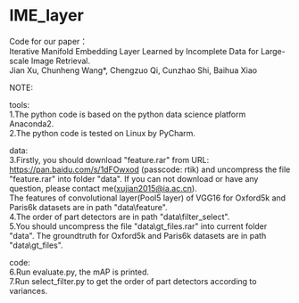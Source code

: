 # IME_layer
Code for our paper：
</br>Iterative Manifold Embedding Layer Learned by Incomplete Data for Large-scale Image Retrieval.
</br>Jian Xu, Chunheng Wang*, Chengzuo Qi, Cunzhao Shi, Baihua Xiao

NOTE:

tools:
</br>1.The python code is based on the python data science platform Anaconda2.
</br>2.The python code is tested on Linux by PyCharm.


data:
</br>3.Firstly, you should download "feature.rar" from URL: https://pan.baidu.com/s/1dFOwxod (passcode: rtik) and uncompress the file "feature.rar" into folder "data". If you can not download or have any question, please contact me(xujian2015@ia.ac.cn).
</br>The features of convolutional layer(Pool5 layer) of VGG16 for Oxford5k and Paris6k datasets are in path "data\feature". 
</br>4.The order of part detectors are in path "data\filter_select".
</br>5.You should uncompress the file "data\gt_files.rar" into current folder "data". The groundtruth for Oxford5k and Paris6k datasets are in path "data\gt_files".


code:
</br>6.Run evaluate.py, the mAP is printed.
</br>7.Run select_filter.py to get the order of part detectors according to variances. 
